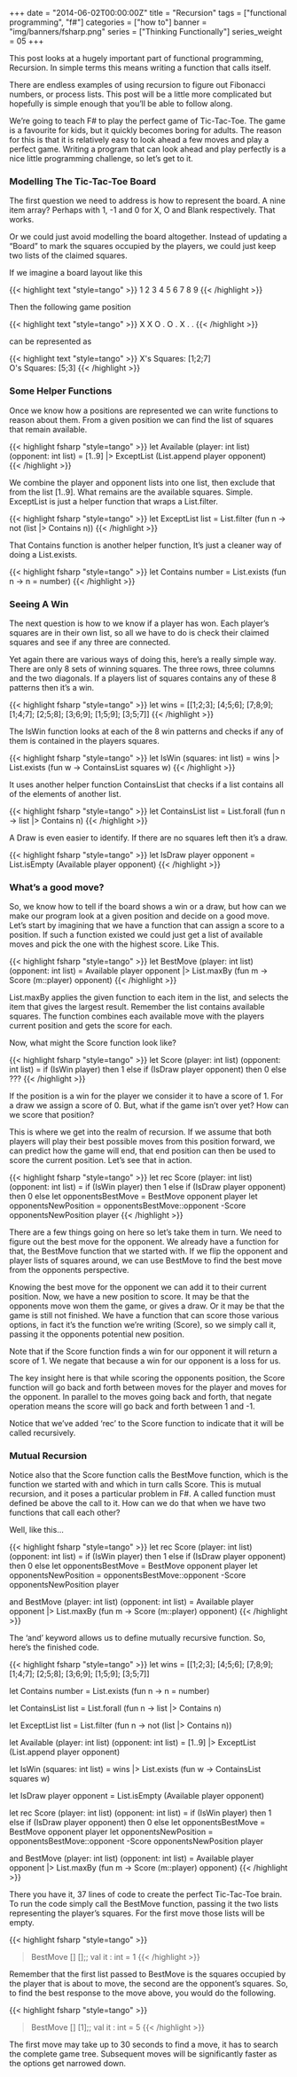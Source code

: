 +++
date = "2014-06-02T00:00:00Z"
title = "Recursion"
tags = ["functional programming", "f#"]
categories = ["how to"]
banner = "img/banners/fsharp.png"
series = ["Thinking Functionally"]
series_weight = 05
+++

This post looks at a hugely important part of functional programming, Recursion. In simple terms this means writing a function that calls itself.

There are endless examples of using recursion to figure out Fibonacci numbers, or process lists. This post will be a little more complicated but hopefully is simple enough that you’ll be able to follow along.

We’re going to teach F# to play the perfect game of Tic-Tac-Toe. The game is a favourite for kids, but it quickly becomes boring for adults. The reason for this is that it is relatively easy to look ahead a few moves and play a perfect game. Writing a program that can look ahead and play perfectly is a nice little programming challenge, so let’s get to it.

### Modelling The Tic-Tac-Toe Board
The first question we need to address is how to represent the board. A nine item array? Perhaps with 1, -1 and 0 for X, O and Blank respectively. That works.

Or we could just avoid modelling the board altogether. Instead of updating a “Board” to mark the squares occupied by the players, we could just keep two lists of the claimed squares.

If we imagine a board layout like this

{{< highlight text "style=tango" >}}
1 2 3
4 5 6
7 8 9
{{< /highlight >}}

Then the following game position

{{< highlight text "style=tango" >}}
X X O
. O .
X . .
{{< /highlight >}}

can be represented as

{{< highlight text "style=tango" >}}
X's Squares: [1;2;7]  
O's Squares: [5;3]
{{< /highlight >}}

### Some Helper Functions

Once we know how a positions are represented we can write functions to reason about them. From a given position we can find the list of squares that remain available.

{{< highlight fsharp "style=tango" >}}
let Available (player: int list) (opponent: int list) =
    [1..9]
    |> ExceptList (List.append player opponent)  
{{< /highlight >}}

We combine the player and opponent lists into one list, then exclude that from the list [1..9]. What remains are the available squares. Simple. ExceptList is just a helper function that wraps a List.filter.

{{< highlight fsharp "style=tango" >}}
let ExceptList list = List.filter (fun n -> not (list |> Contains n))
{{< /highlight >}}

That Contains function is another helper function, It’s just a cleaner way of doing a List.exists.

{{< highlight fsharp "style=tango" >}}
let Contains number = List.exists (fun n -> n = number)
{{< /highlight >}}

### Seeing A Win
The next question is how to we know if a player has won. Each player’s squares are in their own list, so all we have to do is check their claimed squares and see if any three are connected.

Yet again there are various ways of doing this, here’s a really simple way. There are only 8 sets of winning squares. The three rows, three columns and the two diagonals. If a players list of squares contains any of these 8 patterns then it’s a win.

{{< highlight fsharp "style=tango" >}}
let wins = [[1;2;3];
            [4;5;6];
            [7;8;9];
            [1;4;7];
            [2;5;8];
            [3;6;9];
            [1;5;9];
            [3;5;7]]
{{< /highlight >}}

The IsWin function looks at each of the 8 win patterns and checks if any of them is contained in the players squares.

{{< highlight fsharp "style=tango" >}}
let IsWin (squares: int list) = 
    wins |> List.exists (fun w -> ContainsList squares w)
{{< /highlight >}}

It uses another helper function ContainsList that checks if a list contains all of the elements of another list.

{{< highlight fsharp "style=tango" >}}
let ContainsList list = List.forall (fun n -> list |> Contains n)
{{< /highlight >}}

A Draw is even easier to identify. If there are no squares left then it’s a draw.

{{< highlight fsharp "style=tango" >}}
let IsDraw player opponent = List.isEmpty (Available player opponent)
{{< /highlight >}}

### What’s a good move?
So, we know how to tell if the board shows a win or a draw, but how can we make our program look at a given position and decide on a good move. Let’s start by imagining that we have a function that can assign a score to a position. If such a function existed we could just get a list of available moves and pick the one with the highest score. Like This.

{{< highlight fsharp "style=tango" >}}
let BestMove (player: int list) (opponent: int list) =
    Available player opponent
    |> List.maxBy (fun m -> Score (m::player) opponent) 
{{< /highlight >}}

List.maxBy applies the given function to each item in the list, and selects the item that gives the largest result. Remember the list contains available squares. The function combines each available move with the players current position and gets the score for each.

Now, what might the Score function look like?

{{< highlight fsharp "style=tango" >}}
let Score (player: int list) (opponent: int list) =
    if (IsWin player) then 1
    else if (IsDraw player opponent) then 0
    else ???
{{< /highlight >}}

If the position is a win for the player we consider it to have a score of 1. For a draw we assign a score of 0. But, what if the game isn’t over yet? How can we score that position?

This is where we get into the realm of recursion. If we assume that both players will play their best possible moves from this position forward, we can predict how the game will end, that end position can then be used to score the current position. Let’s see that in action.

{{< highlight fsharp "style=tango" >}}
let rec Score (player: int list) (opponent: int list) =
    if (IsWin player) then 1
    else if (IsDraw player opponent) then 0
    else
        let opponentsBestMove = BestMove opponent player
        let opponentsNewPosition = opponentsBestMove::opponent
        -Score opponentsNewPosition player
{{< /highlight >}}

There are a few things going on here so let’s take them in turn. We need to figure out the best move for the opponent. We already have a function for that, the BestMove function that we started with. If we flip the opponent and player lists of squares around, we can use BestMove to find the best move from the opponents perspective.

Knowing the best move for the opponent we can add it to their current position. Now, we have a new position to score. It may be that the opponents move won them the game, or gives a draw. Or it may be that the game is still not finished. We have a function that can score those various options, in fact it’s the function we’re writing (Score), so we simply call it, passing it the opponents potential new position.

Note that if the Score function finds a win for our opponent it will return a score of 1. We negate that because a win for our opponent is a loss for us.

The key insight here is that while scoring the opponents position, the Score function will go back and forth between moves for the player and moves for the opponent. In parallel to the moves going back and forth, that negate operation means the score will go back and forth between 1 and -1.

Notice that we’ve added ‘rec’ to the Score function to indicate that it will be called recursively.

### Mutual Recursion
Notice also that the Score function calls the BestMove function, which is the function we started with and which in turn calls Score. This is mutual recursion, and it poses a particular problem in F#. A called function must defined be above the call to it. How can we do that when we have two functions that call each other?

Well, like this…

{{< highlight fsharp "style=tango" >}}
let rec Score (player: int list) (opponent: int list) =
    if (IsWin player) then 1
    else if (IsDraw player opponent) then 0
    else
        let opponentsBestMove = BestMove opponent player
        let opponentsNewPosition = opponentsBestMove::opponent
        -Score opponentsNewPosition player

and BestMove (player: int list) (opponent: int list) =
    Available player opponent
    |> List.maxBy (fun m -> Score (m::player) opponent) 
{{< /highlight >}}

The ‘and’ keyword allows us to define mutually recursive function. So, here’s the finished code.

{{< highlight fsharp "style=tango" >}}
let wins = [[1;2;3];
            [4;5;6];
            [7;8;9];
            [1;4;7];
            [2;5;8];
            [3;6;9];
            [1;5;9];
            [3;5;7]]

let Contains number = List.exists (fun n -> n = number)

let ContainsList list = List.forall (fun n -> list |> Contains n)

let ExceptList list = List.filter (fun n -> not (list |> Contains n))

let Available (player: int list) (opponent: int list) =
    [1..9]
    |> ExceptList (List.append player opponent)  

let IsWin (squares: int list) = 
    wins |> List.exists (fun w -> ContainsList squares w)
 
let IsDraw player opponent =
    List.isEmpty (Available player opponent)

let rec Score (player: int list) (opponent: int list) =
    if (IsWin player) then 1
    else if (IsDraw player opponent) then 0
    else
        let opponentsBestMove = BestMove opponent player
        let opponentsNewPosition = opponentsBestMove::opponent
        -Score opponentsNewPosition player

and BestMove (player: int list) (opponent: int list) =
    Available player opponent
    |> List.maxBy (fun m -> Score (m::player) opponent) 
{{< /highlight >}}

There you have it, 37 lines of code to create the perfect Tic-Tac-Toe brain. To run the code simply call the BestMove function, passing it the two lists representing the player’s squares. For the first move those lists will be empty.

{{< highlight fsharp "style=tango" >}}
> BestMove [] [];;
val it : int = 1
{{< /highlight >}}

Remember that the first list passed to BestMove is the squares occupied by the player that is about to move, the second are the opponent’s squares. So, to find the best response to the move above, you would do the following.

{{< highlight fsharp "style=tango" >}}
> BestMove [] [1];;
val it : int = 5
{{< /highlight >}}

The first move may take up to 30 seconds to find a move, it has to search the complete game tree. Subsequent moves will be significantly faster as the options get narrowed down.